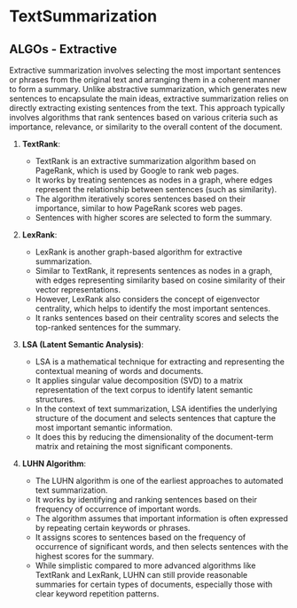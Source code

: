 # TextSummarization

## ALGOs - Extractive 

Extractive summarization involves selecting the most important sentences or phrases from the original text and arranging them in a coherent manner to form a summary. Unlike abstractive summarization, which generates new sentences to encapsulate the main ideas, extractive summarization relies on directly extracting existing sentences from the text. This approach typically involves algorithms that rank sentences based on various criteria such as importance, relevance, or similarity to the overall content of the document.

1. **TextRank**:
   - TextRank is an extractive summarization algorithm based on PageRank, which is used by Google to rank web pages. 
   - It works by treating sentences as nodes in a graph, where edges represent the relationship between sentences (such as similarity). 
   - The algorithm iteratively scores sentences based on their importance, similar to how PageRank scores web pages.
   - Sentences with higher scores are selected to form the summary.

2. **LexRank**:
   - LexRank is another graph-based algorithm for extractive summarization.
   - Similar to TextRank, it represents sentences as nodes in a graph, with edges representing similarity based on cosine similarity of their vector representations.
   - However, LexRank also considers the concept of eigenvector centrality, which helps to identify the most important sentences.
   - It ranks sentences based on their centrality scores and selects the top-ranked sentences for the summary.

3. **LSA (Latent Semantic Analysis)**:
   - LSA is a mathematical technique for extracting and representing the contextual meaning of words and documents.
   - It applies singular value decomposition (SVD) to a matrix representation of the text corpus to identify latent semantic structures.
   - In the context of text summarization, LSA identifies the underlying structure of the document and selects sentences that capture the most important semantic information.
   - It does this by reducing the dimensionality of the document-term matrix and retaining the most significant components.

4. **LUHN Algorithm**:
   - The LUHN algorithm is one of the earliest approaches to automated text summarization.
   - It works by identifying and ranking sentences based on their frequency of occurrence of important words.
   - The algorithm assumes that important information is often expressed by repeating certain keywords or phrases.
   - It assigns scores to sentences based on the frequency of occurrence of significant words, and then selects sentences with the highest scores for the summary.
   - While simplistic compared to more advanced algorithms like TextRank and LexRank, LUHN can still provide reasonable summaries for certain types of documents, especially those with clear keyword repetition patterns.
